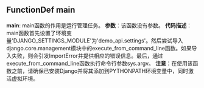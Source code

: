 ## FunctionDef main
**main**: main函数的作用是运行管理任务。
**参数**：该函数没有参数。
**代码描述**：main函数首先设置了环境变量'DJANGO_SETTINGS_MODULE'为'demo_api.settings'。然后尝试导入django.core.management模块中的execute_from_command_line函数。如果导入失败，则会引发ImportError并提供相应的错误信息。最后，通过execute_from_command_line函数执行命令行参数sys.argv。
**注意**：在使用该函数之前，请确保已安装Django并将其添加到PYTHONPATH环境变量中，同时激活虚拟环境。
